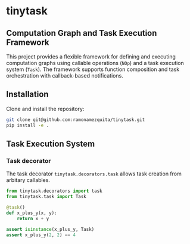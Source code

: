 # tinytask

## Computation Graph and Task Execution Framework

This project provides a flexible framework for defining and executing computation graphs using callable operations (`NOp`) and a task execution system (`Task`). The framework supports function composition and task orchestration with callback-based notifications.

## Installation
Clone and install the repository:

```bash
git clone git@github.com:ramonamezquita/tinytask.git
pip install -e .
```


## Task Execution System

### Task decorator

The task decorator `tinytask.decorators.task` allows task creation
from arbitary callables.

```python
from tinytask.decorators import task
from tinytask.task import Task

@task()
def x_plus_y(x, y):
    return x + y

assert isinstance(x_plus_y, Task)
assert x_plus_y(2, 2) == 4
```

